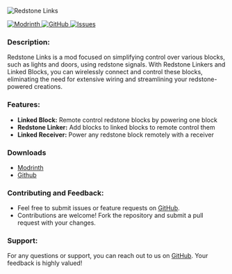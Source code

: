 ![Redstone Links](https://github.com/andersmmg/redstonelinks/assets/16022203/3f98ea4a-593f-4ab0-ad51-41cf39120372)

[![Modrinth](https://img.shields.io/badge/Modrinth-1bd96a?style=for-the-badge&logo=modrinth&logoColor=white)
](https://modrinth.com/mod/redstonelinks)
[![GitHub](https://img.shields.io/badge/GitHub-black?style=for-the-badge&logo=github&logoColor=white)
](https://github.com/andersmmg/redstonelinks)
[![Issues](https://img.shields.io/github/issues-raw/andersmmg/redstonelinks?style=for-the-badge&logo=github)
](https://github.com/andersmmg/redstonelinks/issues)

### Description:

Redstone Links is a mod focused on simplifying control over various blocks, such as lights and doors, using redstone
signals. With Redstone Linkers and Linked Blocks, you can wirelessly connect and control these blocks, eliminating the
need for extensive
wiring and streamlining your redstone-powered creations.

### Features:

- **Linked Block:** Remote control redstone blocks by powering one block
- **Redstone Linker:** Add blocks to linked blocks to remote control them
- **Linked Receiver:** Power any redstone block remotely with a receiver

### Downloads

- [Modrinth](https://modrinth.com/mod/redstonelinks/versions)
- [Github](https://github.com/andersmmg/redstonelinks/releases)

### Contributing and Feedback:

- Feel free to submit issues or feature requests on [GitHub](https://github.com/andersmmg/redstonelinks/issues).
- Contributions are welcome! Fork the repository and submit a pull request with your changes.

### Support:

For any questions or support, you can reach out to us on [GitHub](https://github.com/andersmmg/redstonelinks). Your
feedback is highly valued!

